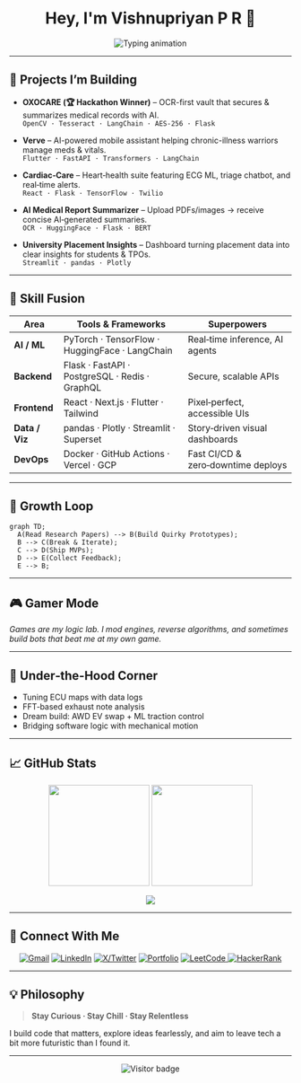 <!-- ████████████████████████████████████████████████████████████ -->
<!-- 🤖 WELCOME TO MY GITHUB PROFILE README (auto-generated)     -->
<!-- ████████████████████████████████████████████████████████████ -->

<!-- Vishnupriyan P R's GitHub Profile README -->

<h1 align="center">Hey, I'm Vishnupriyan P R 👋</h1>

<p align="center">
  <img src="https://readme-typing-svg.demolab.com?font=JetBrains+Mono&size=22&pause=1000&color=36BCF7&center=true&vCenter=true&width=650&lines=AI+Engineer+%7C+Tech+Builder+%7C+Gamer+%7C+Car+Nerd;Turning+AI+Concepts+Into+Impact.;Fueled+by+Curiosity+%2B+Code+%2B+Clean+Designs" alt="Typing animation" />


</p>

---

## 🚀 Projects I’m Building

- **OXOCARE (🏆 Hackathon Winner)** – OCR-first vault that secures & summarizes medical records with AI.  
  `OpenCV · Tesseract · LangChain · AES-256 · Flask`
  
- **Verve** – AI-powered mobile assistant helping chronic-illness warriors manage meds & vitals.  
  `Flutter · FastAPI · Transformers · LangChain`

- **Cardiac‑Care** – Heart‑health suite featuring ECG ML, triage chatbot, and real‑time alerts.  
  `React · Flask · TensorFlow · Twilio`

- **AI Medical Report Summarizer** – Upload PDFs/images → receive concise AI‑generated summaries.  
  `OCR · HuggingFace · Flask · BERT`

- **University Placement Insights** – Dashboard turning placement data into clear insights for students & TPOs.  
  `Streamlit · pandas · Plotly`

---

## 🧠 Skill Fusion

| Area            | Tools & Frameworks                              | Superpowers                          |
| --------------- | ----------------------------------------------- | ------------------------------------ |
| **AI / ML**     | PyTorch · TensorFlow · HuggingFace · LangChain  | Real‑time inference, AI agents       |
| **Backend**     | Flask · FastAPI · PostgreSQL · Redis · GraphQL  | Secure, scalable APIs                |
| **Frontend**    | React · Next.js · Flutter · Tailwind            | Pixel‑perfect, accessible UIs        |
| **Data / Viz**  | pandas · Plotly · Streamlit · Superset          | Story‑driven visual dashboards       |
| **DevOps**      | Docker · GitHub Actions · Vercel · GCP          | Fast CI/CD & zero‑downtime deploys   |

---

## 🌱 Growth Loop

```mermaid
graph TD;
  A(Read Research Papers) --> B(Build Quirky Prototypes);
  B --> C(Break & Iterate);
  C --> D(Ship MVPs);
  D --> E(Collect Feedback);
  E --> B;
```

---

## 🎮 Gamer Mode

*Games are my logic lab. I mod engines, reverse algorithms, and sometimes build bots that beat me at my own game.*

---

## 🚗 Under‑the‑Hood Corner

- Tuning ECU maps with data logs  
- FFT‑based exhaust note analysis  
- Dream build: AWD EV swap + ML traction control  
- Bridging software logic with mechanical motion

---

## 📈 GitHub Stats

<p align="center">
  <img src="https://github-readme-stats.vercel.app/api?username=vishnupriyanpr183207&show_icons=true&theme=radical&count_private=true" height="180" />
  <img src="https://streak-stats.demolab.com?user=vishnupriyanpr183207&theme=radical&hide_border=true" height="180" />

  

</p>

<p align="center">
  <img src="https://github-readme-stats.vercel.app/api/top-langs/?username=vishnupriyanpr183207&layout=compact&theme=radical&langs_count=10" />

  

</p>





---

## 🤝 Connect With Me

<p align="center">
  <a href="mailto:vishnupriyan.ai@gmail.com"><img src="https://img.shields.io/badge/Gmail-D14836?style=for-the-badge&logo=gmail&logoColor=white" alt="Gmail" /></a>
  <a href="https://www.linkedin.com/in/vishnupriyanpr"><img src="https://img.shields.io/badge/LinkedIn-0077B5?style=for-the-badge&logo=linkedin&logoColor=white" alt="LinkedIn" /></a>
  <a href="https://twitter.com/vishnupriyanpr"><img src="https://img.shields.io/badge/X-000000?style=for-the-badge&logo=twitter&logoColor=white" alt="X/Twitter" /></a>
  <a href="https://vishnupriyan.dev"><img src="https://img.shields.io/badge/Portfolio-Coming_Soon-black?style=for-the-badge&logo=vercel" alt="Portfolio" /></a>

  <a href="https://leetcode.com/u/jTixpIbM2z/">
    <img src="https://img.shields.io/badge/LeetCode-FFA116?style=for-the-badge&logo=leetcode&logoColor=white" alt="LeetCode" />
  </a>
  <a href="https://www.hackerrank.com/vishnupriyan_pr">
    <img src="https://img.shields.io/badge/HackerRank-2EC866?style=for-the-badge&logo=HackerRank&logoColor=white" alt="HackerRank" />
  </a>

</p>

---

## 💡 Philosophy

> **Stay Curious · Stay Chill · Stay Relentless**

I build code that matters, explore ideas fearlessly, and aim to leave tech a bit more futuristic than I found it.

---

<!-- Banner placeholder -->
<!-- ![Banner](link-to-your-banner.png) -->

<p align="center">
  <img src="https://visitor-badge.laobi.icu/badge?page_id=vishnupriyanpr183207.readme" alt="Visitor badge"/>

  

</p>
